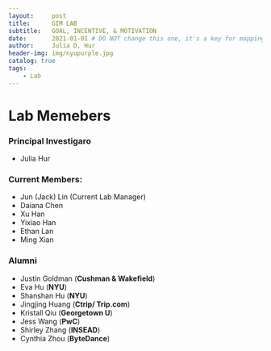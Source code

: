 ```yaml
---
layout:     post
title:      GIM LAB
subtitle:   GOAL, INCENTIVE, & MOTIVATION
date:       2021-01-01 # DO NOT change this one, it's a key for mapping
author:     Julia D. Hur
header-img: img/nyupurple.jpg
catalog: true
tags:
    - Lab
---
```


# Lab Memebers

### Principal Investigaro
* Julia Hur

### Current Members:
* Jun (Jack) Lin (Current Lab Manager)
* Daiana Chen
* Xu Han
* Yixiao Han
* Ethan Lan
* Ming Xian

### Alumni
* Justin Goldman (**Cushman & Wakefield**)
* Eva Hu (**NYU**)
* Shanshan Hu (**NYU**)
* Jingjing Huang (**Ctrip/ Trip.com**)
* Kristall Qiu (**Georgetown U**)
* Jess Wang (**PwC**)
* Shirley Zhang (**INSEAD**)
* Cynthia Zhou (**ByteDance**)


